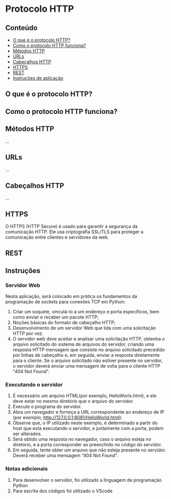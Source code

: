 # Protocolo HTTP

## Conteúdo
- [O que é o protocolo HTTP?](#o-que-é-o-protocolo-http)
- [Como o protocolo HTTP funciona?](#como-o-protocolo-http-funciona)
- [Métodos HTTP](#métodos-http)
- [URLs](#urls)
- [Cabeçalhos HTTP](#cabeçalhos-http)
- [HTTPS](#https)
- [REST](#rest)
- [Instruções de aplicação](#instruções)

## O que é o protocolo HTTP?

## Como o protocolo HTTP funciona?


## Métodos HTTP
...

## URLs
...

## Cabeçalhos HTTP
...

## HTTPS

O HTTPS (HTTP Secure) é usado para garantir a segurança da comunicação HTTP. Ele usa criptografia SSL/TLS para proteger a comunicação entre clientes e servidores da web.

## REST


## Instruções

### Servidor Web

Nesta aplicação, será colocado em prática os fundamentos da programação de sockets para conexões TCP em Python: 
1. Criar um soquete, vinculá-lo a um endereço e porta específicos, bem como enviar e receber um pacote HTTP; 
2. Noções básicas do formato de cabeçalho HTTP;
3. Desenvolvimento de um servidor Web que lida com uma solicitação HTTP por vez.
4. O servidor web deve aceitar e analisar uma solicitação HTTP, obtenha o arquivo solicitado do sistema de arquivos do servidor, criando uma resposta HTTP mensagem que consiste no arquivo solicitado precedido por linhas de cabeçalho e, em seguida, enviar a resposta diretamente para
o cliente. 
Se o arquivo solicitado não estiver presente no servidor, o servidor deverá enviar uma mensagem de volta para o cliente HTTP "404 Not Found".

### Executando o servidor

1. É necessário um arquivo HTML(por exemplo, HelloWorls.html), e ele deve estar no mesmo diretório que o arquivo do servidor.
2. Execute o programa do servidor.
3. Abra um navegador e forneça a URL correspondente ao endereço de IP (por exemplo, http://127.0.0.1:8081/HelloWorld.html).
4. Observe que, o IP utilizado neste exemplo, é determinado a partir do host que esta executando o servidor, e juntamente com a porta, podem ser alterados.
5. Será obtido uma resposta no navegador, caso o arquivo esteja no diretório, e a porta corresponder ao preenchido no código do servidor.
5. Em seguida, tente obter um arquivo que não esteja presente no servidor. Deverá receber uma mensagem “404 Not Found”.

### Notas adicionais

1. Para desenvolver o servidor, foi utilizado a linguagem de programação Python
2. Para escrita dos códigos foi utilizado o VScode
